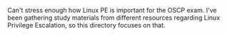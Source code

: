Can't stress enough how Linux PE is important for the OSCP exam. I've been gathering study materials from different resources regarding Linux Privilege
Escalation, so this directory focuses on that.
